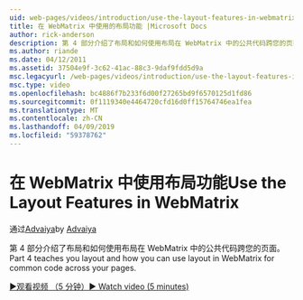 ```yaml
---
uid: web-pages/videos/introduction/use-the-layout-features-in-webmatrix
title: 在 WebMatrix 中使用的布局功能 |Microsoft Docs
author: rick-anderson
description: 第 4 部分介绍了布局和如何使用布局在 WebMatrix 中的公共代码跨您的页面。
ms.author: riande
ms.date: 04/12/2011
ms.assetid: 37504e9f-3c62-41ac-88c3-9daf9fdd5d9a
msc.legacyurl: /web-pages/videos/introduction/use-the-layout-features-in-webmatrix
msc.type: video
ms.openlocfilehash: bc4886f7b233f6d00f27265bd9f6570125d1fd86
ms.sourcegitcommit: 0f1119340e4464720cfd16d0ff15764746ea1fea
ms.translationtype: MT
ms.contentlocale: zh-CN
ms.lasthandoff: 04/09/2019
ms.locfileid: "59378762"
---
```

# <a name="use-the-layout-features-in-webmatrix"></a><span data-ttu-id="95d42-103">在 WebMatrix 中使用布局功能</span><span class="sxs-lookup"><span data-stu-id="95d42-103">Use the Layout Features in WebMatrix</span></span>

<span data-ttu-id="95d42-104">通过[Advaiya](https://twitter.com/Advaiyasolns)</span><span class="sxs-lookup"><span data-stu-id="95d42-104">by [Advaiya](https://twitter.com/Advaiyasolns)</span></span>

<span data-ttu-id="95d42-105">第 4 部分介绍了布局和如何使用布局在 WebMatrix 中的公共代码跨您的页面。</span><span class="sxs-lookup"><span data-stu-id="95d42-105">Part 4 teaches you layout and how you can use layout in WebMatrix for common code across your pages.</span></span>

[<span data-ttu-id="95d42-106">&#9654;观看视频 （5 分钟）</span><span class="sxs-lookup"><span data-stu-id="95d42-106">&#9654; Watch video (5 minutes)</span></span>](https://channel9.msdn.com/Blogs/ASP-NET-Site-Videos/use-the-layout-features-in-webmatrix)
